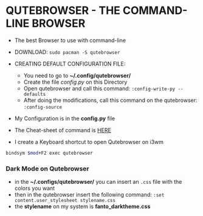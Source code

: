 # QUTEBROWSER - THE COMMAND-LINE BROWSER

* The best Browser to use with command-line
* DOWNLOAD: `sudo pacman -S qutebrowser`
* CREATING DEFAULT CONFIGURATION FILE:
	* You need to go to **~/.config/qutebrowser/**
	* Create the file _config.py_ on this Directory
	* Open qutebrowser and call this command: `:config-write-py --defaults`
	* After doing the modifications, call this command on the qutebrowser: `:config-source`

* My Configuration is in the **config.py** file
* The Cheat-sheet of command is [HERE](Cheat-Sheets/qute_commands.txt)
* I create a Keyboard shortcut to open Qutebrowser on i3wm

```sh
bindsym $mod+F2 exec qutebrowser
```

### Dark Mode on Qutebrowser

* in the **~/.configs/qutebrowser/** you can insert an `.css` file with the colors you want
* then in the qutebrowser insert the following command: `:set content.user_stylesheet stylename.css`
* the **stylename** on my system is **fanto_darktheme.css**

